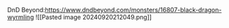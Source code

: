 DnD Beyond:https://www.dndbeyond.com/monsters/16807-black-dragon-wyrmling
![[Pasted image 20240920212049.png]]